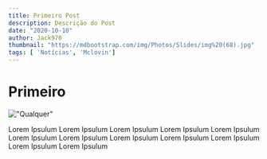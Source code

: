 ```yaml
---
title: Primeiro Post
description: Descrição do Post
date: "2020-10-10"
author: Jack970
thumbnail: "https://mdbootstrap.com/img/Photos/Slides/img%20(68).jpg"
tags: [ 'Notícias', 'Mclovin']
---
```


# Primeiro 

!["Qualquer"](https://mdbootstrap.com/img/Photos/Slides/img%20(68).jpg)

Lorem Ipsulum Lorem Ipsulum Lorem Ipsulum Lorem Ipsulum Lorem Ipsulum 
Lorem Ipsulum Lorem Ipsulum Lorem Ipsulum 
Lorem Ipsulum Lorem Ipsulum Lorem Ipsulum Lorem Ipsulum 